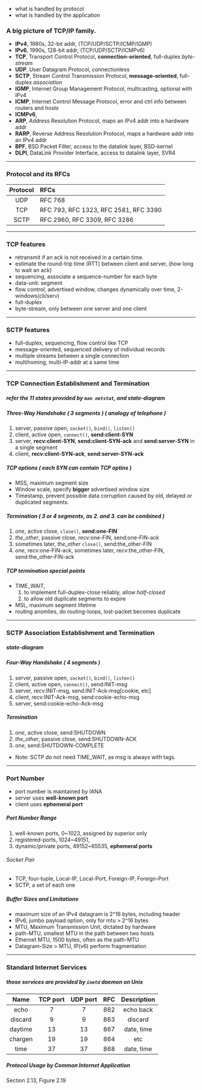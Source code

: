 + what is handled by protocol
+ what is handled by the application

### A big picture of TCP/IP family.

+ **IPv4**, 1980s, 32-bit addr, (TCP/UDP/SCTP/ICMP/IGMP)
+ **IPv6**, 1990s, 128-bit addr, (TCP/UDP/SCTP/ICMPv6)
+ **TCP**, Transport Control Protocol,
    **connection-oriented**, full-duplex *byte-stream*
+ **UDP**, User Datagram Protocol, connectionless
+ **SCTP**, Stream Control Transmission Protocol,
    **message-oriented**, full-duplex *association*
+ **IGMP**, Internet Group Management Protocol,
    multicasting, optional with IPv4
+ **ICMP**, Internet Control Message Protocol,
    error and ctrl info between routers and hosts
+ **ICMPv6**,
+ **ARP**, Address Resolution Protocol,
    maps an IPv4 addr into a hardware addr
+ **RARP**, Reverse Address Resolution Protocol,
    maps a hardware addr into an IPv4 addr
+ **BPF**, BSD Packet Filter, access to the datalink layer, BSD-kernel
+ **DLPI**, DataLink Provider Interface, access to datalink layer, SVR4

---
### Protocol and its RFCs
| Protocol | RFCs |
|:-:|:--|
| UDP | RFC 768 |
| TCP | RFC 793, RFC 1323, RFC 2581, RFC 3390 |
| SCTP | RFC 2960, RFC 3309, RFC 3286 |

---
### TCP features
+ retransmit if an ack is not received in a certain time.
+ estimate the round-trip time (RTT) between client and server,
    (how long to wait an ack)
+ sequencing, associate a sequence-number for each byte
+ data-unit: segment
+ flow control, advertised window,
    changes dynamically over time, 2-windows(cli/serv)
+ full-duplex
+ byte-stream, only between one server and one client

---
### SCTP features
+ full-duplex, sequencing, flow control like TCP
+ message-oriented, sequenced delivery of individual records
+ multiple streams between a single connection
+ multihoming, multi-IP-addr at a same time

---
### TCP Connection Establishment and Termination
##### refer the 11 states provided by `man netstat`, and state-diagram
##### Three-Way Handshake ( 3 segments ) ( analogy of telephone )
1. server, passive open, `socket()`, `bind()`, `listen()`
2. client, active open, `connect()`, **send:client-SYN**
3. server, **recv:client-SYN**,
    **send:client-SYN-ack** and
    **send:server-SYN** in a single segment
4. client, **recv:client-SYN-ack**, **send:server-SYN-ack**

##### TCP options ( each SYN can contain TCP optins )
+ MSS, maximum segment size
+ Window scale, specify **bigger** advertised window size
+ Timestamp, prevent possible data corruption caused by
    old, delayed or duplicated segments.

##### Termination ( 3 or 4 segments, as 2. and 3. can be combined )
1. *one*, active close, `close()`, **send:one-FIN**
2. *the_other*, passive close, recv:one-FIN, send:one-FIN-ack
3. sometimes later, *the_other* `close()`, send:the_other-FIN
4. *one*, recv:one-FIN-ack,
    sometimes later, recv:the_other-FIN, send:the_other-FIN-ack

##### TCP termination special points
+ TIME_WAIT,
    1. to implement full-duplex-close reliably, allow *half-closed*
    2. to allow old duplicate segments to expire
+ MSL, maximum segment lifetime
+ routing anomlies, do routing-loops, lost-packet becomes duplicate

---
### SCTP Association Establishment and Termination
##### state-diagram
##### Four-Way Handshake ( 4 segments )
1. server, passive open, `socket()`, `bind()`, `listen()`
2. client, active open, `connect()`, send:INIT-msg
3. server, recv:INIT-msg, send:INIT-Ack-msg[cookie, etc]
4. client, recv:INIT-Ack-msg, send:cookie-echo-msg
5. server, send:cookie-echo-Ack-msg

##### Termination
1. *one*, active close, send:SHUTDOWN
2. *the_other*, passive close, send:SHUTDOWN-ACK
3. *one*, send:SHUTDOWN-COMPLETE
+ Note: SCTP do not need TIME_WAIT, as msg is always with tags.

---

### Port Number
+ port number is maintained by IANA
+ server uses **well-known port**
+ client uses **ephemeral port**

##### Port Number Range
1. well-known ports, 0~1023, assigned by superior only
2. registered-ports, 1024~49151,
3. dynamic/private ports, 49152~65535, **ephemeral ports**

###### Socket Pair
+ TCP, four-tuple, Local-IP, Local-Port, Foreign-IP, Foreign-Port
+ SCTP, a set of each one

##### Buffer Sizes and Limitations
+ maximum size of an IPv4 datagram is 2^16 bytes, including header
+ IPv6, jumbo payload option, only for mtu > 2^16 bytes
+ MTU, Maximum Transmission Unit, dictated by hardware
+ path-MTU, smallest MTU in the path between two hosts
+ Ethernet MTU, 1500 bytes, often as the path-MTU
+ Datagram-Size > MTU, IP(v6) perform fragmentation

---
### Standard Internet Services
##### those services are provided by `inetd` daemon on Unix
| Name | TCP port | UDP port | RFC | Description |
|:-:|:-:|:-:|:-:|:-:|
| echo | 7 | 7 | 862 | echo back |
| discard | 9 | 9 | 863 | discard |
| daytime | 13 | 13 | 867 | date, time |
| chargen | 19 | 19 | 864 | etc |
| time | 37 | 37 | 868 | date, time |

##### Protocol Usage by Common Internet Application
Section 2.13, Figure 2.19
